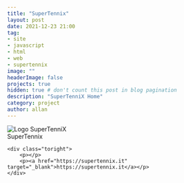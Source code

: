 ```yaml
---
title: "SuperTennix"
layout: post
date: 2021-12-23 21:00
tag: 
- site
- javascript
- html
- web
- supertennix
image: ""
headerImage: false
projects: true
hidden: true # don't count this post in blog pagination
description: "SuperTenniX Home"
category: project
author: allan
---
```



<div class="side-by-side">
    <div class="toleft">
        <img class="image" src="https://static.supertennix.it/staticfiles/img/logo.svg" alt="Logo SuperTenniX">
        <figcaption class="caption">SuperTennix</figcaption>
    </div>

    <div class="toright">
        <p></p>
        <p><a href="https://supertennix.it" target="_blank">https://supertennix.it</a></p>
    </div>
</div>

